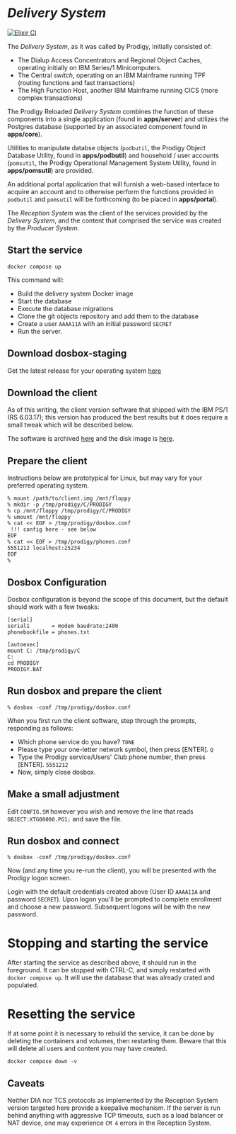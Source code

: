 # _Delivery System_

[![Elixir CI](https://github.com/ProdigyReloaded/delivery-system/actions/workflows/elixir.yml/badge.svg)](https://github.com/ProdigyReloaded/delivery-system/actions/workflows/elixir.yml)

The _Delivery System_, as it was called by Prodigy, initially consisted of:
* The Dialup Access Concentrators and Regional Object Caches, operating initially on IBM Series/1 Minicomputers.
* The Central _switch_, operating on an IBM Mainframe running TPF (routing functions and fast transactions)
* The High Function Host, another IBM Mainframe running CICS (more complex transactions)

The Prodigy Reloaded _Delivery System_ combines the function of these components into a single application
(found in **apps/server**) and utilizes the Postgres database (supported by an associated component found in 
**apps/core**).

Utilities to manipulate databse objects (`podbutil`, the Prodigy Object Database Utility, found in **apps/podbutil**) and
household / user accounts (`pomsutil`, the Prodigy Operational Management System Utility, found in **apps/pomsutil**) are
provided.

An additional portal application that will furnish a web-based interface to acquire an account and to otherwise perform
the functions provided in `podbutil` and `pomsutil` will be forthcoming (to be placed in **apps/portal**).

The _Reception System_ was the client of the services provided by the _Delivery System_, and the content that comprised
the service was created by the _Producer System_.

## Start the service
```
docker compose up
```

This command will:
* Build the delivery system Docker image
* Start the database
* Execute the database migrations
* Clone the git objects repository and add them to the database
* Create a user `AAAA11A` with an initial password `SECRET`
* Run the server.


## Download dosbox-staging

Get the latest release for your operating system [here](https://dosbox-staging.github.io)

## Download the client

As of this writing, the client version software that shipped with the IBM PS/1 (RS 6.03.17); this version has produced
the best results but it does require a small tweak which will be described below.

The software is archived [here](https://archive.org/details/ibm-ps-1-users-club-and-prodigy-software-1990) and
the disk image is [here](https://archive.org/download/ibm-ps-1-users-club-and-prodigy-software-1990/IBM%20PS1%20Users%27%20Club%20and%20PRODIGY%20Software%20%281990%29.img).

## Prepare the client

Instructions below are prototypical for Linux, but may vary for your preferred operating system.

```
% mount /path/to/client.img /mnt/floppy
% mkdir -p /tmp/prodigy/C/PRODIGY
% cp /mnt/floppy /tmp/prodigy/C/PRODIGY
% umount /mnt/floppy
% cat << EOF > /tmp/prodigy/dosbox.conf
 !!! config here - see below
EOF
% cat << EOF > /tmp/prodigy/phones.conf
5551212 localhost:25234
EOF
%
```

## Dosbox Configuration

Dosbox configuration is beyond the scope of this document, but the default should work with a few tweaks:
```
[serial]
serial1       = modem baudrate:2400
phonebookfile = phones.txt

[autoexec]
mount C: /tmp/prodigy/C
C:
cd PRODIGY
PRODIGY.BAT
```


## Run dosbox and prepare the client
```
% dosbox -conf /tmp/prodigy/dosbox.conf
```

When you first run the client software, step through the prompts, responding as follows:
* Which phone service do you have? `TONE`
* Please type your one-letter network symbol, then press [ENTER]. `Q`
* Type the Prodigy service/Users' Club phone number, then press [ENTER]. `5551212`
* Now, simply close dosbox.

## Make a small adjustment
Edit `CONFIG.SM` however you wish and remove the line that reads `OBJECT:XTG00000.PG1;` and save the file.

## Run dosbox and connect
```
% dosbox -conf /tmp/prodigy/dosbox.conf
```
Now (and any time you re-run the client), you will be presented with the Prodigy logon screen.

Login with the default credentials created above (User ID `AAAA11A` and password `SECRET`).  Upon logon you'll be
prompted to complete enrollment and choose a new password.  Subsequent logons will be with the new password.

# Stopping and starting the service
After starting the service as described above, it should run in the foreground.  It can be stopped with CTRL-C, and
simply restarted with `docker compose up`.  It will use the database that was already crated and populated.

# Resetting the service
If at some point it is necessary to rebuild the service, it can be done by deleting the containers and volumes, then
restarting them. Beware that this will delete all users and content you may have created.

```
docker compose down -v
```


## Caveats

Neither DIA nor TCS protocols as implemented by the Reception System version targeted here provide a keepalive mechanism.
If the server is run behind anything with aggressive TCP timeouts, such as a load balancer or NAT device, one may 
experience `CM 4` errors in the Reception System.